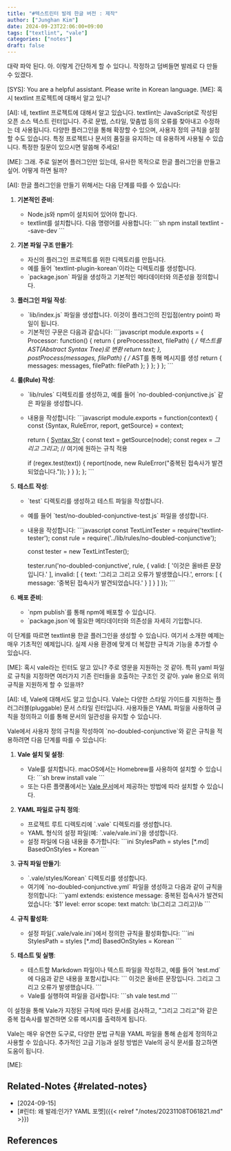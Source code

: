 ```yaml
---
title: "#텍스트린터 발레 한글 버전 : 제작"
author: ["Junghan Kim"]
date: 2024-09-23T22:06:00+09:00
tags: ["textlint", "vale"]
categories: ["notes"]
draft: false
---
```


<!--more-->

대략 파악 된다. 아. 이렇게 간단하게 할 수 있다니. 작정하고 덤벼들면 발레로 다 만들 수 있겠다.

<div class="ai">

[SYS]: You are a helpful assistant. Please write in Korean language. [ME]: 혹시 textlint 프로젝트에 대해서 알고 있니?

[AI]: 네, textlint 프로젝트에 대해서 알고 있습니다. textlint는 JavaScript로 작성된 오픈 소스 텍스트 린터입니다. 주로 문법, 스타일, 맞춤법 등의 오류를 찾아내고 수정하는 데 사용됩니다. 다양한 플러그인을 통해 확장할 수 있으며, 사용자 정의 규칙을 설정할 수도 있습니다. 특정 프로젝트나 문서의 품질을 유지하는 데 유용하게 사용될 수 있습니다. 특정한 질문이 있으시면 말씀해 주세요!

[ME]: 그래. 주로 일본어 플러그인만 있는데, 유사한 목적으로 한글 플러그인을 만들고 싶어. 어떻게 하면 될까?

[AI]: 한글 플러그인을 만들기 위해서는 다음 단계를 따를 수 있습니다:

1.  ****기본적인 준비****:
    -   Node.js와 npm이 설치되어 있어야 합니다.
    -   textlint를 설치합니다. 다음 명령어를 사용합니다: \`\`\`sh npm install textlint --save-dev \`\`\`

2.  ****기본 파일 구조 만들기****:
    -   자신의 플러그인 프로젝트를 위한 디렉토리를 만듭니다.
    -   예를 들어 \`textlint-plugin-korean\`이라는 디렉토리를 생성합니다.
    -   \`package.json\` 파일을 생성하고 기본적인 메타데이터와 의존성을 정의합니다.

3.  ****플러그인 파일 작성****:
    -   \`lib/index.js\` 파일을 생성합니다. 이것이 플러그인의 진입점(entry point) 파일이 됩니다.
    -   기본적인 구문은 다음과 같습니다: \`\`\`javascript module.exports = { Processor: function() { return { preProcess(text, filePath) { _/ 텍스트를 AST(Abstract Syntax Tree)로 변환 return text; }, postProcess(messages, filePath) { /_ AST를 통해 메시지를 생성 return { messages: messages, filePath: filePath }; } }; } }; \`\`\`

4.  ****룰(Rule) 작성****:
    -   \`lib/rules\` 디렉토리를 생성하고, 예를 들어 \`no-doubled-conjunctive.js\` 같은 파일을 생성합니다.
    -   내용을 작성합니다: \`\`\`javascript module.exports = function(context) { const {Syntax, RuleError, report, getSource} = context;

        return { [Syntax.Str](node) { const text = getSource(node); const regex = _그리고 그리고_; // 여기에 원하는 규칙 적용

        if (regex.test(text)) { report(node, new RuleError("중복된 접속사가 발견되었습니다.")); } } }; }; \`\`\`

5.  ****테스트 작성****:
    -   \`test\` 디렉토리를 생성하고 테스트 파일을 작성합니다.
    -   예를 들어 \`test/no-doubled-conjunctive-test.js\` 파일을 생성합니다.
    -   내용을 작성합니다: \`\`\`javascript const TextLintTester = require('textlint-tester'); const rule = require('../lib/rules/no-doubled-conjunctive');

        const tester = new TextLintTester();

        tester.run('no-doubled-conjunctive', rule, { valid: [ '이것은 올바른 문장입니다.' ], invalid: [ { text: '그리고 그리고 오류가 발생했습니다.', errors: [ { message: '중복된 접속사가 발견되었습니다.' } ] } ] }); \`\`\`

6.  ****배포 준비****:
    -   \`npm publish\`를 통해 npm에 배포할 수 있습니다.
    -   \`package.json\`에 필요한 메타데이터와 의존성을 자세히 기입합니다.

이 단계를 따르면 textlint용 한글 플러그인을 생성할 수 있습니다. 여기서 소개한 예제는 매우 기초적인 예제입니다. 실제 사용 환경에 맞게 더 복잡한 규칙과 기능을 추가할 수 있습니다.

[ME]: 혹시 vale라는 린터도 알고 있니? 주로 영문을 지원하는 것 같아. 특히 yaml 파일로 규칙을 지정하면 여러가지 기존 린터들을 호출하는 구조인 것 같아. yale 용으로 위의 규칙을 지원하게 할 수 있을까?

[AI]: 네, Vale에 대해서도 알고 있습니다. Vale는 다양한 스타일 가이드를 지원하는 플러그러블(pluggable) 문서 스타일 린터입니다. 사용자들은 YAML 파일을 사용하여 규칙을 정의하고 이를 통해 문서의 일관성을 유지할 수 있습니다.

Vale에서 사용자 정의 규칙을 작성하여 \`no-doubled-conjunctive\`와 같은 규칙을 적용하려면 다음 단계를 따를 수 있습니다:

1.  ****Vale 설치 및 설정****:
    -   Vale를 설치합니다. macOS에서는 Homebrew를 사용하여 설치할 수 있습니다: \`\`\`sh brew install vale \`\`\`
    -   또는 다른 플랫폼에서는 [Vale 문서](<https://docs.errata.ai/vale/install>)에서 제공하는 방법에 따라 설치할 수 있습니다.

2.  ****YAML 파일로 규칙 정의****:
    -   프로젝트 루트 디렉토리에 \`.vale\` 디렉토리를 생성합니다.
    -   YAML 형식의 설정 파일(예: \`.vale/vale.ini\`)을 생성합니다.
    -   설정 파일에 다음 내용을 추가합니다: \`\`\`ini StylesPath = styles [\*.md] BasedOnStyles = Korean \`\`\`

3.  ****규칙 파일 만들기****:
    -   \`.vale/styles/Korean\` 디렉토리를 생성합니다.
    -   여기에 \`no-doubled-conjunctive.yml\` 파일을 생성하고 다음과 같이 규칙을 정의합니다: \`\`\`yaml extends: existence message: 중복된 접속사가 발견되었습니다: '$1' level: error scope: text match: \b(그리고 그리고)\b \`\`\`

4.  ****규칙 활성화****:
    -   설정 파일(\`.vale/vale.ini\`)에서 정의한 규칙을 활성화합니다: \`\`\`ini StylesPath = styles [\*.md] BasedOnStyles = Korean \`\`\`

5.  ****테스트 및 실행****:
    -   테스트할 Markdown 파일이나 텍스트 파일을 작성하고, 예를 들어 \`test.md\`에 다음과 같은 내용을 포함시킵니다: \`\`\` 이것은 올바른 문장입니다. 그리고 그리고 오류가 발생했습니다. \`\`\`
    -   Vale를 실행하여 파일을 검사합니다: \`\`\`sh vale test.md \`\`\`

이 설정을 통해 Vale가 지정된 규칙에 따라 문서를 검사하고, "그리고 그리고"와 같은 중복 접속사를 발견하면 오류 메시지를 출력하게 됩니다.

Vale는 매우 유연한 도구로, 다양한 문법 규칙을 YAML 파일을 통해 손쉽게 정의하고 사용할 수 있습니다. 추가적인 고급 기능과 설정 방법은 Vale의 공식 문서를 참고하면 도움이 됩니다.

[ME]:

</div>


## Related-Notes {#related-notes}

-   [2024-09-15]
-   [#린터: 왜 발레:인가? YAML 포멧]({{< relref "/notes/20231108T061821.md" >}})

## References

<style>.csl-entry{text-indent: -1.5em; margin-left: 1.5em;}</style><div class="csl-bib-body">
</div>

